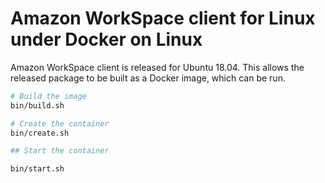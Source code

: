 # Amazon WorkSpace client for Linux under Docker on Linux

Amazon WorkSpace client is released for Ubuntu 18.04. This allows the released package to be built as a Docker image, which can be run.

```bash
# Build the image
bin/build.sh

# Create the container
bin/create.sh

## Start the container

bin/start.sh
```
